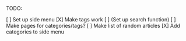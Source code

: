 TODO:

[ ] Set up side menu
[X] Make tags work
[ ] (Set up search function)
[ ] Make pages for categories/tags?
[ ] Make list of random articles
[X] Add categories to side menu
